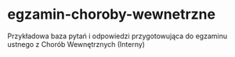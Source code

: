 # egzamin-choroby-wewnetrzne
Przykładowa baza pytań i odpowiedzi przygotowująca do egzaminu ustnego z Chorób Wewnętrznych (Interny)

